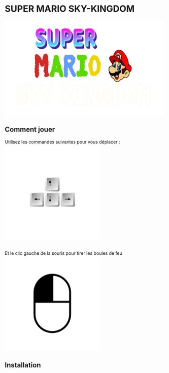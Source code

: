 # SUPER MARIO SKY-KINGDOM
<img   height = "300px" width="600px" src="https://github.com/deverror6068/GameProg_B2_Pham_Alexandre/blob/main/git_icons/game_logo.png">


## Comment jouer 

Utilisez les commandes suivantes  pour vous déplacer : </br>
<img   height = "300px" width="300px" src= https://github.com/deverror6068/GameProg_B2_Pham_Alexandre/blob/main/git_icons/keys.png>

</br>
Et le clic gauche de la souris pour tirer les boules de feu 
<img   height = "300px" width="300px" src=https://github.com/deverror6068/GameProg_B2_Pham_Alexandre/blob/main/git_icons/left%20clic.png>


## Installation

